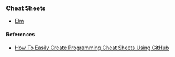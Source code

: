 ### Cheat Sheets

- [Elm](/elm.md)

#### References
- [How To Easily Create Programming Cheat Sheets Using GitHub](https://javascript.plainenglish.io/github-cheat-sheet-860945e17843)
